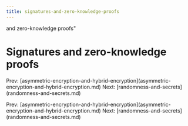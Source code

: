 ```yaml
---
title: signatures-and-zero-knowledge-proofs
---
```


and zero-knowledge proofs\"

# Signatures and zero-knowledge proofs

Prev:
\[asymmetric-encryption-and-hybrid-encryption](asymmetric-encryption-and-hybrid-encryption.md)
Next:
\[randomness-and-secrets](randomness-and-secrets.md)

Prev:
\[asymmetric-encryption-and-hybrid-encryption](asymmetric-encryption-and-hybrid-encryption.md)
Next:
\[randomness-and-secrets](randomness-and-secrets.md)
